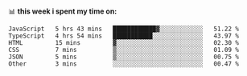 📊 **this week i spent my time on:**
<!--START_SECTION:waka-->

```text
JavaScript   5 hrs 43 mins   ████████████▓░░░░░░░░░░░░   51.22 %
TypeScript   4 hrs 54 mins   ███████████░░░░░░░░░░░░░░   43.97 %
HTML         15 mins         ▓░░░░░░░░░░░░░░░░░░░░░░░░   02.30 %
CSS          7 mins          ▒░░░░░░░░░░░░░░░░░░░░░░░░   01.09 %
JSON         5 mins          ▒░░░░░░░░░░░░░░░░░░░░░░░░   00.75 %
Other        3 mins          ░░░░░░░░░░░░░░░░░░░░░░░░░   00.47 %
```

<!--END_SECTION:waka-->

